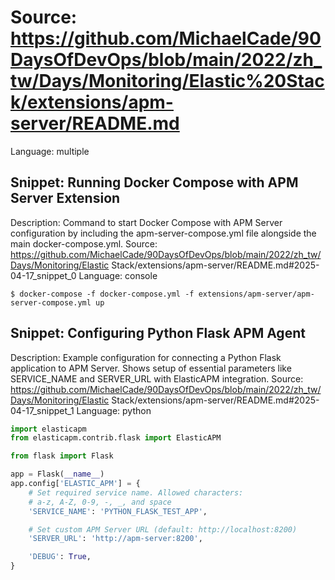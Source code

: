# Source: https://github.com/MichaelCade/90DaysOfDevOps/blob/main/2022/zh_tw/Days/Monitoring/Elastic%20Stack/extensions/apm-server/README.md
Language: multiple

## Snippet: Running Docker Compose with APM Server Extension
Description: Command to start Docker Compose with APM Server configuration by including the apm-server-compose.yml file alongside the main docker-compose.yml.
Source: https://github.com/MichaelCade/90DaysOfDevOps/blob/main/2022/zh_tw/Days/Monitoring/Elastic Stack/extensions/apm-server/README.md#2025-04-17_snippet_0
Language: console

```console
$ docker-compose -f docker-compose.yml -f extensions/apm-server/apm-server-compose.yml up
```

## Snippet: Configuring Python Flask APM Agent
Description: Example configuration for connecting a Python Flask application to APM Server. Shows setup of essential parameters like SERVICE_NAME and SERVER_URL with ElasticAPM integration.
Source: https://github.com/MichaelCade/90DaysOfDevOps/blob/main/2022/zh_tw/Days/Monitoring/Elastic Stack/extensions/apm-server/README.md#2025-04-17_snippet_1
Language: python

```python
import elasticapm
from elasticapm.contrib.flask import ElasticAPM

from flask import Flask

app = Flask(__name__)
app.config['ELASTIC_APM'] = {
    # Set required service name. Allowed characters:
    # a-z, A-Z, 0-9, -, _, and space
    'SERVICE_NAME': 'PYTHON_FLASK_TEST_APP',

    # Set custom APM Server URL (default: http://localhost:8200)
    'SERVER_URL': 'http://apm-server:8200',

    'DEBUG': True,
}
```